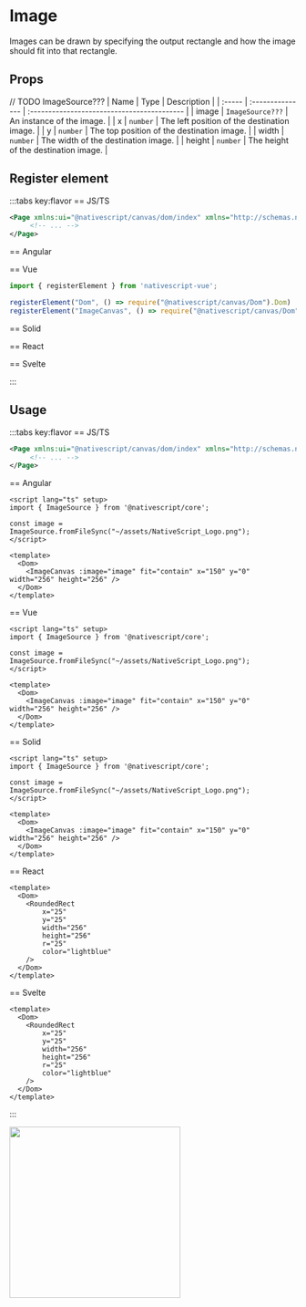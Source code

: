 # Image

Images can be drawn by specifying the output rectangle and how the image should fit into that rectangle.

## Props
// TODO ImageSource???
| Name   | Type             | Description                                 |
| :----- | :--------------- | :------------------------------------------ |
| image  | `ImageSource???` | An instance of the image.                   |
| x      | `number`         | The left position of the destination image. |
| y      | `number`         | The top position of the destination image.  |
| width  | `number`         | The width of the destination image.         |
| height | `number`         | The height of the destination image.        |



## Register element
:::tabs key:flavor
== JS/TS

```xml
<Page xmlns:ui="@nativescript/canvas/dom/index" xmlns="http://schemas.nativescript.org/tns.xsd">
     <!-- ... -->
</Page>
```

== Angular


== Vue

```ts
import { registerElement } from 'nativescript-vue';

registerElement("Dom", () => require("@nativescript/canvas/Dom").Dom)
registerElement("ImageCanvas", () => require("@nativescript/canvas/Dom").Image)
```

== Solid


== React


== Svelte


:::

## Usage

:::tabs key:flavor
== JS/TS

```xml
<Page xmlns:ui="@nativescript/canvas/dom/index" xmlns="http://schemas.nativescript.org/tns.xsd">
     <!-- ... -->
</Page>
```

== Angular

```vue
<script lang="ts" setup>
import { ImageSource } from '@nativescript/core';

const image = ImageSource.fromFileSync("~/assets/NativeScript_Logo.png");
</script>

<template>
  <Dom>
    <ImageCanvas :image="image" fit="contain" x="150" y="0" width="256" height="256" />
  </Dom>
</template>
```

== Vue

```vue
<script lang="ts" setup>
import { ImageSource } from '@nativescript/core';

const image = ImageSource.fromFileSync("~/assets/NativeScript_Logo.png");
</script>

<template>
  <Dom>
    <ImageCanvas :image="image" fit="contain" x="150" y="0" width="256" height="256" />
  </Dom>
</template>
```

== Solid

```vue
<script lang="ts" setup>
import { ImageSource } from '@nativescript/core';

const image = ImageSource.fromFileSync("~/assets/NativeScript_Logo.png");
</script>

<template>
  <Dom>
    <ImageCanvas :image="image" fit="contain" x="150" y="0" width="256" height="256" />
  </Dom>
</template>
```

== React

```vue
<template>
  <Dom>
    <RoundedRect 
        x="25" 
        y="25"
        width="256" 
        height="256" 
        r="25" 
        color="lightblue" 
    />  
  </Dom>
</template>
```

== Svelte

```vue
<template>
  <Dom>
    <RoundedRect 
        x="25" 
        y="25"
        width="256" 
        height="256" 
        r="25" 
        color="lightblue" 
    />
  </Dom>
</template>
```

:::

<img height="300px" width="300px" style="margin-bottom: 12px;" src="/img/image.webp"/>
